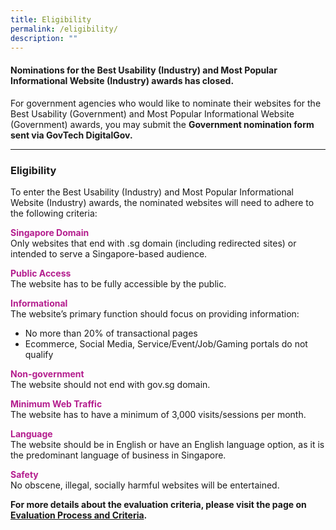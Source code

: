```yaml
---
title: Eligibility
permalink: /eligibility/
description: ""
---
```

<style type="text/css">
.content h4 {
    color: #B41E8E;
    font-weight: 700;
}
</style>
<h4>Nominations for the Best Usability (Industry) and Most Popular Informational Website (Industry) awards has closed.</h4>
<p>For government agencies who would like to nominate their websites for the Best Usability (Government) and Most Popular Informational Website (Government) awards, you may submit the <strong>Government nomination form sent via GovTech DigitalGov.</strong></p>
<hr>
<h3>Eligibility</h3>
To enter the Best Usability (Industry) and Most Popular Informational Website (Industry) awards, the nominated websites will need to adhere to the following criteria:
<p><strong style="color:#B41E8E;">Singapore Domain</strong><br>
  Only websites that end with .sg domain (including redirected sites) or intended to serve a Singapore-based audience. </p>
<p><strong style="color:#B41E8E;">Public Access</strong><br>
  The website has to be fully accessible by the public. </p>
<p><strong style="color:#B41E8E;">Informational</strong><br>
  The website’s primary function should focus on providing information:</p>
<ul>
  <li>No more than 20% of transactional pages</li>
  <li>Ecommerce, Social Media, Service/Event/Job/Gaming portals do not qualify </li>
</ul>
<p><strong style="color:#B41E8E;">Non-government</strong><br>
  The website should not end with gov.sg domain.</p>
<p><strong style="color:#B41E8E;">Minimum Web Traffic </strong><br>
  The website has to have a minimum of 3,000 visits/sessions per month. </p>
<p><strong style="color:#B41E8E;">Language</strong><br>The website should be in English or have an English language option, as it is the predominant language of business in Singapore.</p>
<p><strong style="color:#B41E8E;">Safety</strong><br>
  No obscene, illegal, socially harmful websites will be entertained.</p>
	<p><strong>For more details about the evaluation criteria, please visit the page on <a aria-label="Link to Evaluation Process and Criteria" href="/evaluation-process">Evaluation Process and Criteria</a>.</strong></p>
<!--<h3>How to Nominate</h3>
<p>Nominations for Best Usability <strong>closed</strong>.</p><div class="row is-centered"><a href="/submit-nomination/" class="bp-button is-primary is-medium is-text">Submit Nomination</a></div>//-->